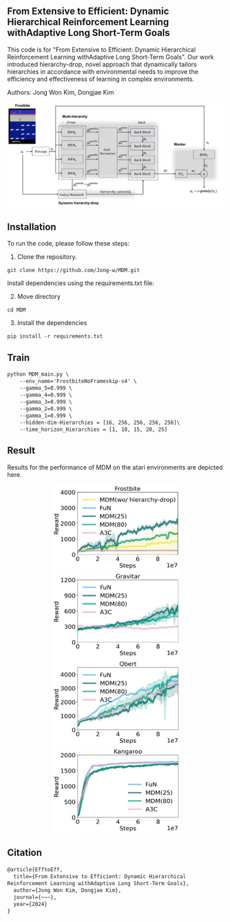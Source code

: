 
## From Extensive to Efficient: Dynamic Hierarchical Reinforcement Learning withAdaptive Long Short-Term Goals


This code is for "From Extensive to Efficient: Dynamic Hierarchical Reinforcement Learning withAdaptive Long Short-Term Goals". Our work introduced hierarchy-drop, novel approach that dynamically tailors hierarchies in accordance with environmental needs to improve the efficiency and effectiveness of learning in complex environments.

Authors: Jong Won Kim, Dongjae Kim

![이미지](./img/fig_1.png)

## Installation

To run the code, please follow these steps:
1. Clone the repository.
```
git clone https://github.com/Jong-w/MDM.git
```
Install dependencies using the requirements.txt file:

2. Move directory
```shell
cd MDM
```

3. Install the dependencies
```
pip install -r requirements.txt
```


## Train
```
python MDM_main.py \
    --env_name='FrostbiteNoFrameskip-v4' \
    --gamma_5=0.999 \
    --gamma_4=0.999 \
    --gamma_3=0.999 \
    --gamma_2=0.999 \
    --gamma_1=0.999 \
    --hidden-dim-Hierarchies = [16, 256, 256, 256, 256]\
    --time_horizon_Hierarchies = [1, 10, 15, 20, 25]
```



## Result
Results for the performance of MDM on the atari environments are depicted here.



<p align="center">
<img src="./img/FROSTBITE.png" width="300" height="200">
<img src="./img/Gravitar.png" width="300" height="200">
<img src="./img/Qbert.png" width="300" height="200">
<img src="./img/Kangaroo.png" width="300" height="200">
</p>


## Citation
```
@article{EfftoEff,
  title={From Extensive to Efficient: Dynamic Hierarchical Reinforcement Learning withAdaptive Long Short-Term Goals},
  author={Jong Won Kim, Dongjae Kim},
  journal={~~~},
  year={2024}
}
```